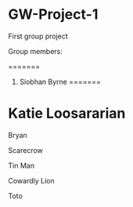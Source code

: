 # GW-Project-1
First group project


Group members:

=======
1) Siobhan Byrne
=======

Katie Loosararian
=======
Bryan

Scarecrow

Tin Man

Cowardly Lion

Toto



